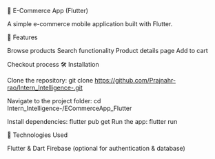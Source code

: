 🛒 E-Commerce App (Flutter)

A simple e-commerce mobile application built with Flutter.

📌 Features

Browse products
Search functionality
Product details page
Add to cart

Checkout process
🛠️ Installation

Clone the repository:
git clone https://github.com/Prajnahr-rao/Intern_Intelligence-.git

Navigate to the project folder:
cd Intern_Intelligence-/ECommerceApp_Flutter

Install dependencies:
flutter pub get
Run the app:
flutter run

🚀 Technologies Used

Flutter & Dart
Firebase (optional for authentication & database)

